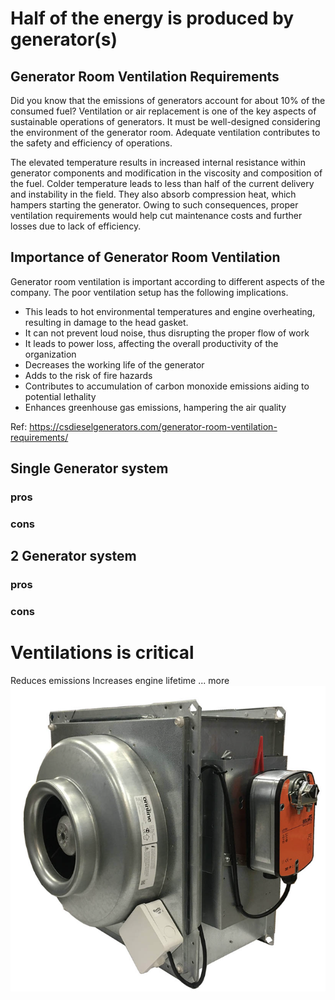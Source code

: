 # Half of the energy is produced by generator(s)

## Generator Room Ventilation Requirements


Did you know that the emissions of generators account for about 10% of the consumed fuel? Ventilation or air replacement is one of the key aspects of sustainable operations of generators. It must be well-designed considering the environment of the generator room. Adequate ventilation contributes to the safety and efficiency of operations. 

The elevated temperature results in increased internal resistance within generator components and modification in the viscosity and composition of the fuel. Colder temperature leads to less than half of the current delivery and instability in the field. They also absorb compression heat, which hampers starting the generator. Owing to such consequences, proper ventilation requirements would help cut maintenance costs and further losses due to lack of efficiency. 

## Importance of Generator Room Ventilation 
Generator room ventilation is important according to different aspects of the company. The poor ventilation setup has the following implications. 

- This leads to hot environmental temperatures and engine overheating, resulting in damage to the head gasket. 
- It can not prevent loud noise, thus disrupting the proper flow of work 
- It leads to power loss, affecting the overall productivity of the organization 
- Decreases the working life of the generator  
- Adds to the risk of fire hazards 
- Contributes to accumulation of carbon monoxide emissions aiding to potential lethality 
- Enhances greenhouse gas emissions, hampering the air quality 

Ref:
https://csdieselgenerators.com/generator-room-ventilation-requirements/

## Single Generator system

### pros

### cons

## 2 Generator system

### pros

### cons

# Ventilations is critical
Reduces emissions
Increases engine lifetime
... more 
![alt text](image.png)